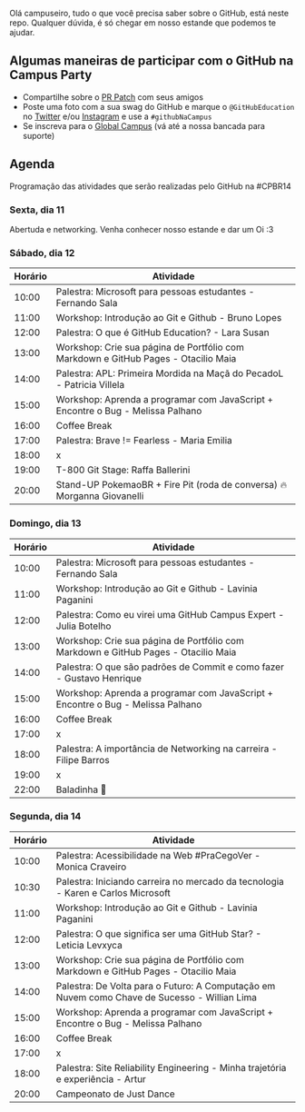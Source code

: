 Olá campuseiro, tudo o que você precisa saber sobre o GitHub, está neste repo. Qualquer dúvida, é só chegar em nosso estande que podemos te ajudar. 

## Algumas maneiras de participar com o GitHub na Campus Party 
  - Compartilhe sobre o [PR Patch](https://bit.ly/3UysPDY) com seus amigos 
  -  Poste uma foto com a sua swag do GitHub e marque o `@GitHubEducation` no [Twitter](https://twitter.com/GitHubEducation) e/ou [Instagram](https://www.instagram.com/githubeducation/) e use a `#githubNaCampus`
  - Se inscreva para o [Global Campus](https://bit.ly/3tllaNl) (vá até a nossa bancada para suporte) 
 
## Agenda
Programação das atividades que serão realizadas pelo GitHub na #CPBR14

### Sexta, dia 11
Abertuda e networking. 
Venha conhecer nosso estande e dar um Oi :3

### Sábado, dia 12

|Horário|Atividade  |
|--|--|
| 10:00| Palestra: Microsoft para pessoas estudantes - Fernando Sala |
| 11:00| Workshop: Introdução ao Git e Github - Bruno Lopes |
| 12:00| Palestra: O que é GitHub Education? - Lara Susan|
| 13:00| Workshop: Crie sua página de Portfólio com Markdown e GitHub Pages - Otacilio Maia|
| 14:00| Palestra: APL: Primeira Mordida na Maçã do PecadoL - Patricia Villela |
| 15:00| Workshop: Aprenda a programar com JavaScript + Encontre o Bug - Melissa Palhano |
| 16:00| Coffee Break |
| 17:00| Palestra: Brave != Fearless - Maria Emilia |
| 18:00| x |
| 19:00| T-800 Git Stage: Raffa Ballerini |
| 20:00| Stand-UP PokemaoBR + Fire Pit (roda de conversa) 🔥 Morganna Giovanelli |

### Domingo, dia 13

|Horário|Atividade  |
|--|--|
| 10:00| Palestra: Microsoft para pessoas estudantes - Fernando Sala |
| 11:00| Workshop: Introdução ao Git e Github - Lavinia Paganini |
| 12:00| Palestra: Como eu virei uma GitHub Campus Expert - Julia Botelho |
| 13:00| Workshop: Crie sua página de Portfólio com Markdown e GitHub Pages - Otacilio Maia |
| 14:00| Palestra: O que são padrões de Commit e como fazer - Gustavo Henrique |
| 15:00| Workshop: Aprenda a programar com JavaScript + Encontre o Bug - Melissa Palhano |
| 16:00| Coffee Break |
| 17:00| x |
| 18:00| Palestra: A importância de Networking na carreira - Filipe Barros |
| 19:00| x |
| 22:00| Baladinha 🪩 |

### Segunda, dia 14

|Horário|Atividade  |
|--|--|
| 10:00| Palestra: Acessibilidade na Web #PraCegoVer - Monica Craveiro |
| 10:30| Palestra:  Iniciando carreira no mercado da tecnologia - Karen e Carlos Microsoft |
| 11:00| Workshop: Introdução ao Git e Github - Lavinia Paganini |
| 12:00| Palestra: O que significa ser uma GitHub Star? - Leticia Levxyca |
| 13:00| Workshop: Crie sua página de Portfólio com Markdown e GitHub Pages - Otacilio Maia |
| 14:00| Palestra: De Volta para o Futuro: A Computação em Nuvem como Chave de Sucesso - Willian Lima |
| 15:00| Workshop: Aprenda a programar com JavaScript + Encontre o Bug - Melissa Palhano |
| 16:00| Coffee Break |
| 17:00| x |
| 18:00| Palestra: Site Reliability Engineering - Minha trajetória e experiência - Artur |
| 20:00| Campeonato de Just Dance |
